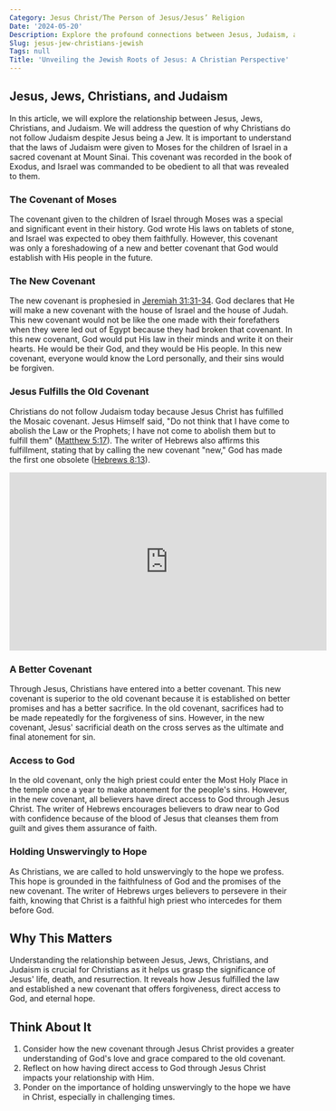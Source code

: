 ```yaml
---
Category: Jesus Christ/The Person of Jesus/Jesus’ Religion
Date: '2024-05-20'
Description: Explore the profound connections between Jesus, Judaism, and Christianity in this insightful article. Delve into the shared history and divergent paths of these faith traditions.
Slug: jesus-jew-christians-jewish
Tags: null
Title: 'Unveiling the Jewish Roots of Jesus: A Christian Perspective'
---
```


## Jesus, Jews, Christians, and Judaism

In this article, we will explore the relationship between Jesus, Jews, Christians, and Judaism. We will address the question of why Christians do not follow Judaism despite Jesus being a Jew. It is important to understand that the laws of Judaism were given to Moses for the children of Israel in a sacred covenant at Mount Sinai. This covenant was recorded in the book of Exodus, and Israel was commanded to be obedient to all that was revealed to them.

### The Covenant of Moses

The covenant given to the children of Israel through Moses was a special and significant event in their history. God wrote His laws on tablets of stone, and Israel was expected to obey them faithfully. However, this covenant was only a foreshadowing of a new and better covenant that God would establish with His people in the future.

### The New Covenant

The new covenant is prophesied in [Jeremiah 31:31-34](https://www.bibleref.com/Jeremiah/31/Jeremiah-31-31.html). God declares that He will make a new covenant with the house of Israel and the house of Judah. This new covenant would not be like the one made with their forefathers when they were led out of Egypt because they had broken that covenant. In this new covenant, God would put His law in their minds and write it on their hearts. He would be their God, and they would be His people. In this new covenant, everyone would know the Lord personally, and their sins would be forgiven.

### Jesus Fulfills the Old Covenant

Christians do not follow Judaism today because Jesus Christ has fulfilled the Mosaic covenant. Jesus Himself said, "Do not think that I have come to abolish the Law or the Prophets; I have not come to abolish them but to fulfill them" ([Matthew 5:17](https://www.bibleref.com/Matthew/5/Matthew-5-17.html)). The writer of Hebrews also affirms this fulfillment, stating that by calling the new covenant "new," God has made the first one obsolete ([Hebrews 8:13](https://www.bibleref.com/Hebrews/8/Hebrews-8-13.html)).


<iframe width="560" height="315" src="https://www.youtube.com/embed/9bbjW6zGlTc" frameborder="0" allow="autoplay; encrypted-media" allowfullscreen></iframe>


### A Better Covenant

Through Jesus, Christians have entered into a better covenant. This new covenant is superior to the old covenant because it is established on better promises and has a better sacrifice. In the old covenant, sacrifices had to be made repeatedly for the forgiveness of sins. However, in the new covenant, Jesus' sacrificial death on the cross serves as the ultimate and final atonement for sin.

### Access to God

In the old covenant, only the high priest could enter the Most Holy Place in the temple once a year to make atonement for the people's sins. However, in the new covenant, all believers have direct access to God through Jesus Christ. The writer of Hebrews encourages believers to draw near to God with confidence because of the blood of Jesus that cleanses them from guilt and gives them assurance of faith.

### Holding Unswervingly to Hope

As Christians, we are called to hold unswervingly to the hope we profess. This hope is grounded in the faithfulness of God and the promises of the new covenant. The writer of Hebrews urges believers to persevere in their faith, knowing that Christ is a faithful high priest who intercedes for them before God.

## Why This Matters

Understanding the relationship between Jesus, Jews, Christians, and Judaism is crucial for Christians as it helps us grasp the significance of Jesus' life, death, and resurrection. It reveals how Jesus fulfilled the law and established a new covenant that offers forgiveness, direct access to God, and eternal hope.

## Think About It

1. Consider how the new covenant through Jesus Christ provides a greater understanding of God's love and grace compared to the old covenant.
2. Reflect on how having direct access to God through Jesus Christ impacts your relationship with Him.
3. Ponder on the importance of holding unswervingly to the hope we have in Christ, especially in challenging times.